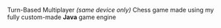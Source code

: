Turn-Based Multiplayer *(same device only)* Chess game made using my fully custom-made __Java__ game engine
